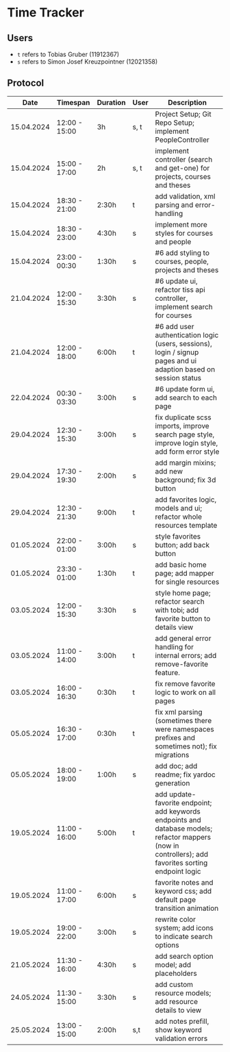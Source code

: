 # Time Tracker

## Users

- `t` refers to Tobias Gruber (11912367)
- `s` refers to Simon Josef Kreuzpointner (12021358)

## Protocol

| Date       | Timespan      | Duration | User | Description                                                                                                                                           |
|------------|---------------|----------|------|-------------------------------------------------------------------------------------------------------------------------------------------------------|
| 15.04.2024 | 12:00 - 15:00 | 3h       | s, t | Project Setup; Git Repo Setup; implement PeopleController                                                                                             |
| 15.04.2024 | 15:00 - 17:00 | 2h       | s, t | implement controller (search and get-one) for projects, courses and theses                                                                            |
| 15.04.2024 | 18:30 - 21:00 | 2:30h    | t    | add validation, xml parsing and error-handling                                                                                                        |
| 15.04.2024 | 18:30 - 23:00 | 4:30h    | s    | implement more styles for courses and people                                                                                                          |
| 15.04.2024 | 23:00 - 00:30 | 1:30h    | s    | #6 add styling to courses, people, projects and theses                                                                                                |
| 21.04.2024 | 12:00 - 15:30 | 3:30h    | s    | #6 update ui, refactor tiss api controller, implement search for courses                                                                              |
| 21.04.2024 | 12:00 - 18:00 | 6:00h    | t    | #6 add user authentication logic (users, sessions), login / signup pages and ui adaption based on session status                                      |
| 22.04.2024 | 00:30 - 03:30 | 3:00h    | s    | #6 update form ui, add search to each page                                                                                                            |
| 29.04.2024 | 12:30 - 15:30 | 3:00h    | s    | fix duplicate scss imports, improve search page style, improve login style, add form error style                                                      | 
| 29.04.2024 | 17:30 - 19:30 | 2:00h    | s    | add margin mixins; add new background; fix 3d button                                                                                                  |
| 29.04.2024 | 12:30 - 21:30 | 9:00h    | t    | add favorites logic, models and ui; refactor whole resources template                                                                                 |
| 01.05.2024 | 22:00 - 01:00 | 3:00h    | s    | style favorites button; add back button                                                                                                               |
| 01.05.2024 | 23:30 - 01:00 | 1:30h    | t    | add basic home page; add mapper for single resources                                                                                                  |
| 03.05.2024 | 12:00 - 15:30 | 3:30h    | s    | style home page; refactor search with tobi; add favorite button to details view                                                                       |
| 03.05.2024 | 11:00 - 14:00 | 3:00h    | t    | add general error handling for internal errors; add remove-favorite feature.                                                                          |
| 03.05.2024 | 16:00 - 16:30 | 0:30h    | t    | fix remove favorite logic to work on all pages                                                                                                        |
| 05.05.2024 | 16:30 - 17:00 | 0:30h    | t    | fix xml parsing (sometimes there were namespaces prefixes and sometimes not); fix migrations                                                          |
| 05.05.2024 | 18:00 - 19:00 | 1:00h    | s    | add doc; add readme; fix yardoc generation                                                                                                            |      
| 19.05.2024 | 11:00 - 16:00 | 5:00h    | t    | add update-favorite endpoint; add keywords endpoints and database models; refactor mappers (now in controllers); add favorites sorting endpoint logic |
| 19.05.2024 | 11:00 - 17:00 | 6:00h    | s    | favorite notes and keyword css; add default page transition animation                                                                                 |
| 19.05.2024 | 19:00 - 22:00 | 3:00h    | s    | rewrite color system; add icons to indicate search options                                                                                            | 
| 21.05.2024 | 11:30 - 16:00 | 4:30h    | s    | add search option model; add placeholders                                                                                                             |                                                                                                             |          
| 24.05.2024 | 11:30 - 15:00 | 3:30h    | s    | add custom resource models; add resource details to view                                                                                              | 
| 25.05.2024 | 13:00 - 15:00 | 2:00h    | s,t  | add notes prefill, show keyword validation errors                                                                                                     |
